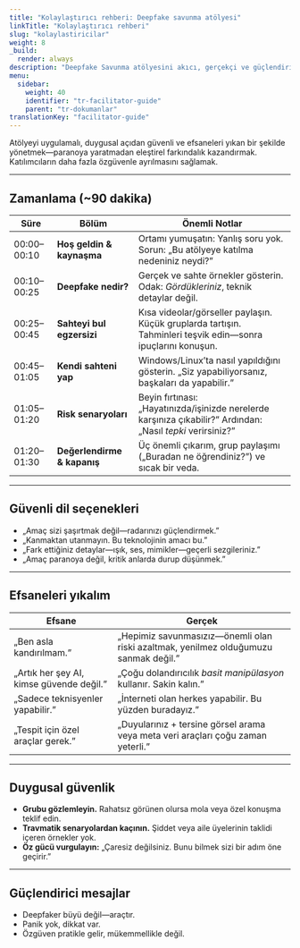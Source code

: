 ```yaml
---
title: "Kolaylaştırıcı rehberi: Deepfake savunma atölyesi"
linkTitle: "Kolaylaştırıcı rehberi"
slug: "kolaylastiricilar"
weight: 8
_build:
  render: always
description: "Deepfake Savunma atölyesini akıcı, gerçekçi ve güçlendirici şekilde yönetmek için bir kılavuz—korku yaymadan, jargon kullanmadan, bilinçli bir gerçekçilikle."
menu:
  sidebar:
    weight: 40
    identifier: "tr-facilitator-guide"
    parent: "tr-dokumanlar"
translationKey: "facilitator-guide"
---
```


Atölyeyi uygulamalı, duygusal açıdan güvenli ve efsaneleri yıkan bir şekilde yönetmek—paranoya yaratmadan eleştirel farkındalık kazandırmak. Katılımcıların daha fazla özgüvenle ayrılmasını sağlamak.

---

## Zamanlama (~90 dakika)

| Süre        | Bölüm                       | Önemli Notlar                                                                                                |
|-------------|-----------------------------|--------------------------------------------------------------------------------------------------------------|
| 00:00–00:10 | **Hoş geldin & kaynaşma**   | Ortamı yumuşatın: Yanlış soru yok. Sorun: „Bu atölyeye katılma nedeniniz neydi?”                             |
| 00:10–00:25 | **Deepfake nedir?**         | Gerçek ve sahte örnekler gösterin. Odak: *Gördükleriniz*, teknik detaylar değil.                             |
| 00:25–00:45 | **Sahteyi bul egzersizi**   | Kısa videolar/görseller paylaşın. Küçük gruplarda tartışın. Tahminleri teşvik edin—sonra ipuçlarını konuşun. |
| 00:45–01:05 | **Kendi sahteni yap**       | Windows/Linux’ta nasıl yapıldığını gösterin. „Siz yapabiliyorsanız, başkaları da yapabilir.”                 |
| 01:05–01:20 | **Risk senaryoları**        | Beyin fırtınası: „Hayatınızda/işinizde nerelerde karşınıza çıkabilir?” Ardından: „Nasıl *tepki* verirsiniz?” |
| 01:20–01:30 | **Değerlendirme & kapanış** | Üç önemli çıkarım, grup paylaşımı („Buradan ne öğrendiniz?”) ve sıcak bir veda.                              |

---

## Güvenli dil seçenekleri

- „Amaç sizi şaşırtmak değil—radarınızı güçlendirmek.”  
- „Kanmaktan utanmayın. Bu teknolojinin amacı bu.”  
- „Fark ettiğiniz detaylar—ışık, ses, mimikler—geçerli sezgileriniz.”  
- „Amaç paranoya değil, kritik anlarda durup düşünmek.”  

---

## Efsaneleri yıkalım

| Efsane                                   | Gerçek                                                                                      |
|------------------------------------------|---------------------------------------------------------------------------------------------|
| „Ben asla kandırılmam.”                  | „Hepimiz savunmasızız—önemli olan riski azaltmak, yenilmez olduğumuzu sanmak değil.”        |
| „Artık her şey AI, kimse güvende değil.” | „Çoğu dolandırıcılık *basit manipülasyon* kullanır. Sakin kalın.”                           |
| „Sadece teknisyenler yapabilir.”         | „İnterneti olan herkes yapabilir. Bu yüzden buradayız.”                                     |
| „Tespit için özel araçlar gerek.”        | „Duyularınız + tersine görsel arama veya meta veri araçları çoğu zaman yeterli.”            |

---

## Duygusal güvenlik  

- **Grubu gözlemleyin.** Rahatsız görünen olursa mola veya özel konuşma teklif edin.  
- **Travmatik senaryolardan kaçının.** Şiddet veya aile üyelerinin taklidi içeren örnekler yok.  
- **Öz gücü vurgulayın:** „Çaresiz değilsiniz. Bunu bilmek sizi bir adım öne geçirir.”  

---

## Güçlendirici mesajlar  

- Deepfaker büyü değil—araçtır.  
- Panik yok, dikkat var.  
- Özgüven pratikle gelir, mükemmellikle değil.  

